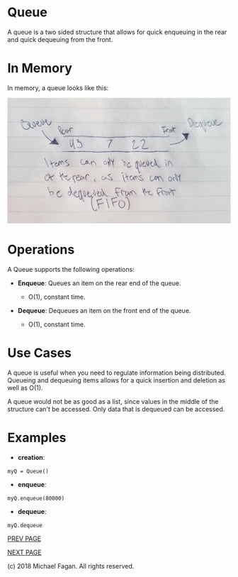 # Queue

A queue is a two sided structure that allows for quick enqueuing in the rear and quick dequeuing from the front.

# In Memory

In memory, a queue looks like this:

![Image of Queue in Memory](images/queue_memory.jpg)

# Operations

A Queue supports the following operations:

* **Enqueue**: Queues an item on the rear end of the queue.
  * O(1), constant time.

* **Dequeue**: Dequeues an item on the front end of the queue.
  * O(1), constant time.

# Use Cases

A queue is useful when you need to regulate information being distributed. Queueing and dequeuing items allows for a quick insertion and deletion as well as O(1).

A queue would not be as good as a list, since values in the middle of the structure can't be accessed. Only data that is dequeued can be accessed.
# Examples

* **creation**:

~~~
myQ = Queue()
~~~

* **enqueue**:

~~~
myQ.enqueue(80000)
~~~

* **dequeue**:

~~~
myQ.dequeue
~~~

[PREV PAGE](binaryheap.md)

[NEXT PAGE](deque.md)

(c) 2018 Michael Fagan. All rights reserved.
